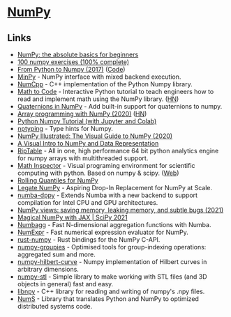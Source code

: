 # [NumPy](https://www.numpy.org/)

## Links

- [NumPy: the absolute basics for beginners](https://numpy.org/devdocs/user/absolute_beginners.html)
- [100 numpy exercises (100% complete)](https://github.com/rougier/numpy-100)
- [From Python to Numpy (2017)](https://www.labri.fr/perso/nrougier/from-python-to-numpy/) ([Code](https://github.com/rougier/from-python-to-numpy))
- [MinPy](https://github.com/dmlc/minpy) - NumPy interface with mixed backend execution.
- [NumCpp](https://github.com/dpilger26/NumCpp) - C++ implementation of the Python Numpy library.
- [Math to Code](https://mathtocode.com/) - Interactive Python tutorial to teach engineers how to read and implement math using the NumPy library. ([HN](https://news.ycombinator.com/item?id=23513438))
- [Quaternions in NumPy](https://github.com/moble/quaternion) - Add built-in support for quaternions to numpy.
- [Array programming with NumPy (2020)](https://www.nature.com/articles/s41586-020-2649-2) ([HN](https://news.ycombinator.com/item?id=24501511))
- [Python Numpy Tutorial (with Jupyter and Colab)](https://cs231n.github.io/python-numpy-tutorial/)
- [nptyping](https://github.com/ramonhagenaars/nptyping) - Type hints for Numpy.
- [NumPy Illustrated: The Visual Guide to NumPy (2020)](https://medium.com/better-programming/numpy-illustrated-the-visual-guide-to-numpy-3b1d4976de1d)
- [A Visual Intro to NumPy and Data Representation](https://jalammar.github.io/visual-numpy/)
- [RipTable](https://github.com/rtosholdings/riptable) - All in one, high performance 64 bit python analytics engine for numpy arrays with multithreaded support.
- [Math Inspector](https://github.com/MathInspector/MathInspector) - Visual programing environment for scientific computing with python. Based on numpy & scipy. ([Web](https://mathinspector.com/))
- [Rolling Quantiles for NumPy](https://github.com/marmarelis/rolling-quantiles)
- [Legate NumPy](https://github.com/nv-legate/legate.numpy) - Aspiring Drop-In Replacement for NumPy at Scale.
- [numba-dppy](https://github.com/IntelPython/numba-dppy) - Extends Numba with a new backend to support compilation for Intel CPU and GPU architectures.
- [NumPy views: saving memory, leaking memory, and subtle bugs (2021)](https://pythonspeed.com/articles/numpy-memory-views/)
- [Magical NumPy with JAX | SciPy 2021](https://www.youtube.com/watch?v=DmR36wtel4Y)
- [Numbagg](https://github.com/numbagg/numbagg) - Fast N-dimensional aggregation functions with Numba.
- [NumExpr](https://github.com/pydata/numexpr) - Fast numerical expression evaluator for NumPy.
- [rust-numpy](https://github.com/PyO3/rust-numpy) - Rust bindings for the NumPy C-API.
- [numpy-groupies](https://github.com/ml31415/numpy-groupies) - Optimised tools for group-indexing operations: aggregated sum and more.
- [numpy-hilbert-curve](https://github.com/PrincetonLIPS/numpy-hilbert-curve) - Numpy implementation of Hilbert curves in arbitrary dimensions.
- [numpy-stl](https://github.com/WoLpH/numpy-stl) - Simple library to make working with STL files (and 3D objects in general) fast and easy.
- [libnpy](https://github.com/llohse/libnpy) - C++ library for reading and writing of numpy's .npy files.
- [NumS](https://github.com/nums-project/nums) - Library that translates Python and NumPy to optimized distributed systems code.
